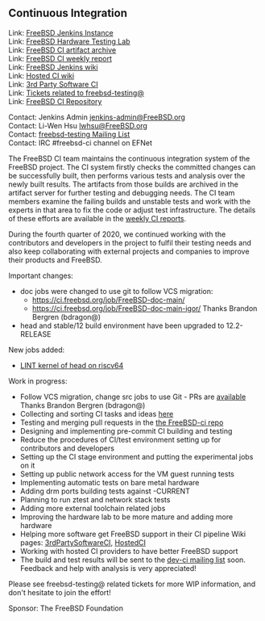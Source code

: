 ## Continuous Integration ##

Link: [FreeBSD Jenkins Instance](https://ci.FreeBSD.org)  
Link: [FreeBSD Hardware Testing Lab](https://ci.FreeBSD.org/hwlab)  
Link: [FreeBSD CI artifact archive](https://artifact.ci.FreeBSD.org)  
Link: [FreeBSD CI weekly report](https://hackmd.io/@FreeBSD-CI)  
Link: [FreeBSD Jenkins wiki](https://wiki.freebsd.org/Jenkins)  
Link: [Hosted CI wiki](https://wiki.freebsd.org/HostedCI)  
Link: [3rd Party Software CI](https://wiki.freebsd.org/3rdPartySoftwareCI)  
Link: [Tickets related to freebsd-testing@](https://preview.tinyurl.com/y9maauwg)  
Link: [FreeBSD CI Repository](https://github.com/freebsd/freebsd-ci)  

Contact: Jenkins Admin <jenkins-admin@FreeBSD.org>  
Contact: Li-Wen Hsu <lwhsu@FreeBSD.org>  
Contact: [freebsd-testing Mailing List](https://lists.FreeBSD.org/mailman/listinfo/freebsd-testing)  
Contact: IRC #freebsd-ci channel on EFNet  

The FreeBSD CI team maintains the continuous integration system
of the FreeBSD project.  The CI system firstly checks the committed changes
can be successfully built, then performs various tests and analysis over the
newly built results.
The artifacts from those builds are archived in the artifact server for
further testing and debugging needs.  The CI team members examine the
failing builds and unstable tests and work with the experts in that area to
fix the code or adjust test infrastructure.  The details of these efforts
are available in the [weekly CI reports](https://hackmd.io/@FreeBSD-CI).

During the fourth quarter of 2020, we continued working with the contributors and
developers in the project to fulfil their testing needs and also keep
collaborating with external projects and companies to improve their products
and FreeBSD.

Important changes:

  * doc jobs were changed to use git to follow VCS migration:
    * https://ci.freebsd.org/job/FreeBSD-doc-main/
    * https://ci.freebsd.org/job/FreeBSD-doc-main-igor/
    Thanks Brandon Bergren (bdragon@)
  * head and stable/12 build environment have been upgraded to 12.2-RELEASE

New jobs added:
  * [LINT kernel of head on riscv64](https://ci.freebsd.org/job/FreeBSD-head-riscv64-LINT)

Work in progress:
  * Follow VCS migration, change src jobs to use Git - PRs are 
    [available](https://github.com/freebsd/freebsd-ci/pull/121)
    Thanks Brandon Bergren (bdragon@)
  * Collecting and sorting CI tasks and ideas
    [here](https://hackmd.io/@FreeBSD-CI/freebsd-ci-todo)
  * Testing and merging pull requests in the
    [the FreeBSD-ci repo](https://github.com/freebsd/freebsd-ci/pulls)
  * Designing and implementing pre-commit CI building and testing
  * Reduce the procedures of CI/test environment setting up for contributors and
    developers
  * Setting up the CI stage environment and putting the experimental jobs on it
  * Setting up public network access for the VM guest running tests
  * Implementing automatic tests on bare metal hardware
  * Adding drm ports building tests against -CURRENT
  * Planning to run ztest and network stack tests
  * Adding more external toolchain related jobs
  * Improving the hardware lab to be more mature and adding more hardware
  * Helping more software get FreeBSD support in their CI pipeline
    Wiki pages: [3rdPartySoftwareCI](https://wiki.freebsd.org/3rdPartySoftwareCI),
    [HostedCI](https://wiki.freebsd.org/HostedCI)
  * Working with hosted CI providers to have better FreeBSD support
  * The build and test results will be sent to the
    [dev-ci mailing list](https://lists.freebsd.org/mailman/listinfo/dev-ci)
    soon. Feedback and help with analysis is very appreciated!

Please see freebsd-testing@ related tickets for more WIP information, and don't hesitate to join the effort!

Sponsor: The FreeBSD Foundation
